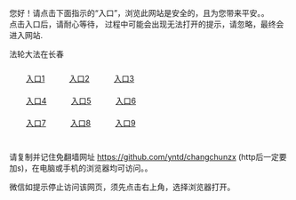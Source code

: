 您好！请点击下面指示的“入口”，浏览此网站是安全的，且为您带来平安。。 <br/>
点击入口后，请耐心等待， 过程中可能会出现无法打开的提示，请忽略，最终会进入网站. </br>

法轮大法在长春<br/>
<div style="padding:10px"><a style="margin:20px" target="_blank" href="https://d2w20p7g9zc570.cloudfront.net/2Qpsp?ejczpvib" id="ccLink1" rel="nofollow">入口1</a> <a target="_blank" style="margin:20px" href="https://d2cv4oqkdrym6.cloudfront.net/2Qpsp?txqwh" id="ccLink2" rel="nofollow">入口2</a> <a style="margin:20px" target="_blank" href="https://d3prx54c2l3zzf.cloudfront.net/2Qpsp?ufowhbbp" id="ccLink3" rel="nofollow">入口3</a></div>

<div style="padding:10px" ><a style="margin:20px" target="_blank" href="https://d2w20p7g9zc570.cloudfront.net/2Qpsp?ejczpvib" id="ccLink4" rel="nofollow">入口4</a> <a style="margin:20px" href="https://d2cv4oqkdrym6.cloudfront.net/2Qpsp?txqwh" target="_blank" id="ccLink5" rel="nofollow">入口5</a> <a style="margin:20px" href="https://d3prx54c2l3zzf.cloudfront.net/2Qpsp?ufowhbbp" target="_blank" id="ccLink6" rel="nofollow">入口6</a></div>

<div style="padding:10px"><a style="margin:20px" target="_blank" href="https://d2w20p7g9zc570.cloudfront.net/2Qpsp?ejczpvib" id="ccLink7" rel="nofollow">入口7</a> <a style="margin:20px" href="https://d2cv4oqkdrym6.cloudfront.net/2Qpsp?txqwh" target="_blank" id="ccLink8" rel="nofollow">入口8</a> <a style="margin:20px" target="_blank" href="https://d3prx54c2l3zzf.cloudfront.net/2Qpsp?ufowhbbp" id="ccLink9" rel="nofollow">入口9</a></div>

<br/>



请复制并记住免翻墙网址 https://github.com/yntd/changchunzx (http后一定要加s)，在电脑或手机的浏览器均可访问。。<br/>

微信如提示停止访问该网页，须先点击右上角，选择浏览器打开。
